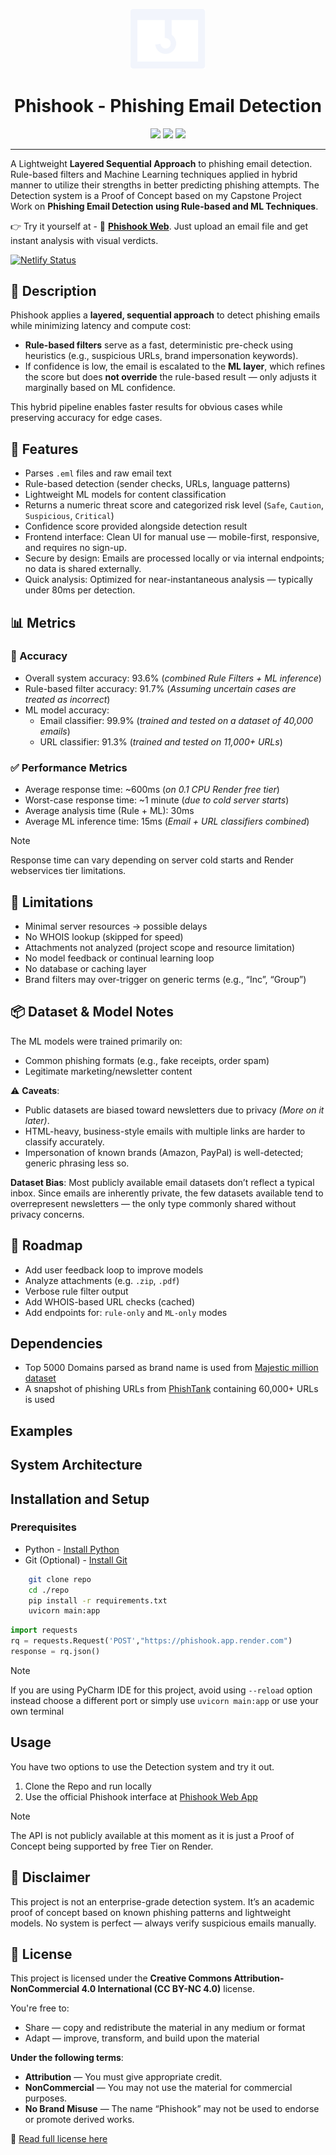 <p align="center"><img src="./docs/icon.svg" width="120" /></p>

<div align="center"><h1>Phishook - Phishing Email Detection</h1></div>

<p align="center">
  <img src="https://img.shields.io/badge/License-CC--BY--NC%204.0-blue.svg" />
  <img src="https://img.shields.io/badge/Backend-FastAPI-009688?logo=fastapi&logoColor=white" />
  <img src="https://img.shields.io/badge/Python-ML-orange?logo=python&logoColor=white" />
</p>

___
A Lightweight **Layered Sequential Approach** to phishing email detection.
Rule-based filters and Machine Learning techniques applied in hybrid manner to utilize their strengths in better predicting phishing attempts. The Detection system is a Proof of Concept based on my Capstone Project Work on **Phishing Email Detection using Rule-based and ML Techniques**.

👉 Try it yourself at - 🔗 [**Phishook Web**](https://phishook.netlify.app). Just upload an email file and get instant analysis with visual verdicts.

[![Netlify Status](https://api.netlify.com/api/v1/badges/7ad93622-99f2-4f42-bcdc-5593eb538f13/deploy-status)](https://app.netlify.com/projects/phishook/deploys)

## 📌 Description

Phishook applies a **layered, sequential approach** to detect phishing emails while minimizing latency and compute cost:

- **Rule-based filters** serve as a fast, deterministic pre-check using heuristics (e.g., suspicious URLs, brand impersonation keywords).
- If confidence is low, the email is escalated to the **ML layer**, which refines the score but does **not override** the rule-based result — only adjusts it marginally based on ML confidence.

This hybrid pipeline enables faster results for obvious cases while preserving accuracy for edge cases.

## 🚀 Features

- Parses `.eml` files and raw email text
- Rule-based detection (sender checks, URLs, language patterns)
- Lightweight ML models for content classification
- Returns a numeric threat score and categorized risk level (`Safe`, `Caution`, `Suspicious`, `Critical`)
- Confidence score provided alongside detection result
- Frontend interface: Clean UI for manual use — mobile-first, responsive, and requires no sign-up.
- Secure by design: Emails are processed locally or via internal endpoints; no data is shared externally.
- Quick analysis: Optimized for near-instantaneous analysis — typically under 80ms per detection.

## 📊 Metrics

### 🎯 Accuracy

- Overall system accuracy: 93.6% (_combined Rule Filters + ML inference_)
- Rule-based filter accuracy: 91.7% (_Assuming uncertain cases are treated as incorrect_)
- ML model accuracy:
  - Email classifier: 99.9% (_trained and tested on a dataset of 40,000 emails_)
  - URL classifier: 91.3% (_trained and tested on 11,000+ URLs_)

### ✅ Performance Metrics

- Average response time: ~600ms (_on 0.1 CPU Render free tier_)
- Worst-case response time: ~1 minute (_due to cold server starts_)
- Average analysis time (Rule + ML): 30ms
- Average ML inference time: 15ms (_Email + URL classifiers combined_)

> [!Note]
> Response time can vary depending on server cold starts and Render webservices tier limitations.

## 🪫 Limitations

- Minimal server resources → possible delays
- No WHOIS lookup (skipped for speed)
- Attachments not analyzed (project scope and resource limitation)
- No model feedback or continual learning loop
- No database or caching layer
- Brand filters may over-trigger on generic terms (e.g., “Inc”, “Group”)

## 📦 Dataset & Model Notes

The ML models were trained primarily on:

- Common phishing formats (e.g., fake receipts, order spam)
- Legitimate marketing/newsletter content

⚠️ **Caveats**:

- Public datasets are biased toward newsletters due to privacy _(More on it later)_.
- HTML-heavy, business-style emails with multiple links are harder to classify accurately.
- Impersonation of known brands (Amazon, PayPal) is well-detected; generic phrasing less so.

**Dataset Bias**: Most publicly available email datasets don’t reflect a typical inbox. Since emails are inherently private, the few datasets available tend to overrepresent newsletters — the only type commonly shared without privacy concerns.

## 🔭 Roadmap

- Add user feedback loop to improve models
- Analyze attachments (e.g. `.zip`, `.pdf`)
- Verbose rule filter output
- Add WHOIS-based URL checks (cached)
- Add endpoints for: `rule-only` and `ML-only` modes

## Dependencies
- Top 5000 Domains parsed as brand name is used from [Majestic million dataset](https://majesticmillion.com)
- A snapshot of phishing URLs from [PhishTank](https://phishtank.com/phishing_urls.csv) containing 60,000+ URLs is used

## Examples

## System Architecture

## Installation and Setup

### Prerequisites
- Python - [Install Python](https://www.python.org/downloads/)
- Git (Optional) - [Install Git](https://git-scm.com/downloads)

```bash
    git clone repo
    cd ./repo
    pip install -r requirements.txt
    uvicorn main:app
```
```python
import requests
rq = requests.Request('POST',"https://phishook.app.render.com")
response = rq.json()
```
> [!Note]
> If you are using PyCharm IDE for this project, avoid using `--reload` option instead choose a different port or simply use `uvicorn main:app` or use your own terminal

## Usage
You have two options to use the Detection system and try it out.
1. Clone the Repo and run locally
2. Use the official Phishook interface at [Phishook Web App](https://phishook.netlify.app/)

> [!Note]
> The API is not publicly available at this moment as it is just a Proof of Concept being supported by free Tier on Render.


## 📢 Disclaimer

This project is not an enterprise-grade detection system. It’s an academic proof of concept based on known phishing patterns and lightweight models. No system is perfect — always verify suspicious emails manually.

## 📝 License

This project is licensed under the **Creative Commons Attribution-NonCommercial 4.0 International (CC BY-NC 4.0)** license.

You're free to:

- Share — copy and redistribute the material in any medium or format
- Adapt — improve, transform, and build upon the material

**Under the following terms**:

- **Attribution** — You must give appropriate credit.
- **NonCommercial** — You may not use the material for commercial purposes.
- **No Brand Misuse** — The name “Phishook” may not be used to endorse or promote derived works.

📄 [Read full license here](https://creativecommons.org/licenses/by-nc/4.0/)